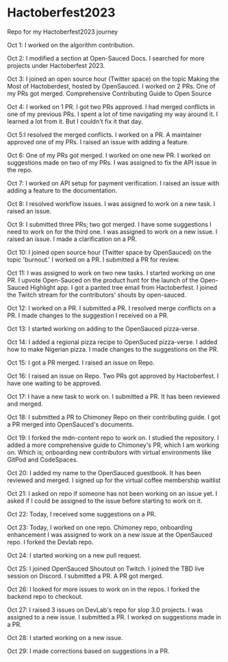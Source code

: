 # Hactoberfest2023
Repo for my Hactoberfest2023 journey

Oct 1: I worked on the algorithm contribution.

Oct 2: I modified a section at Open-Sauced Docs. I searched for more projects under Hactoberfest 2023.

Oct 3: I joined an open source hour (Twitter space) on the topic Making the Most of Hactoberdest, hosted by OpenSauced. I worked on 2 PRs. One of my PRs got merged. Comprehensive Contributing Guide to Open Source

Oct 4: I worked on 1 PR. I got two PRs approved. I had merged conflicts in one of my previous PRs. I spent a lot of time navigating my way around it. I learned a lot from it. But I couldn't fix it that day.

Oct 5:I resolved the merged conflicts. I worked on a PR. A maintainer approved one of my PRs. I raised an issue with adding a feature.

Oct 6: One of my PRs got merged. I worked on one new PR. I worked on suggestions made on two of my PRs. I was assigned to fix the API issue in the repo.

Oct 7: I worked on API setup for payment verification. I raised an issue with adding a feature to the documentation.

Oct 8: I resolved workflow issues. I was assigned to work on a new task. I raised an issue.

Oct 9: I submitted three PRs; two got merged. I have some suggestions I need to work on for the third one. I was assigned to work on a new issue. I raised an issue. I made a clarification on a PR.

Oct 10: I joined open source hour (Twitter space by OpenSauced) on the topic 'burnout.' I worked on a PR. I submitted a PR for review.

Oct 11: I was assigned to work on two new tasks. I started working on one PR. I upvote Open-Sauced on the product hunt for the launch of the Open-Sauced Highlight app. I got a panted tree email from Hactoberfest. I joined the Twitch stream for the contributors' shouts by open-sauced.

Oct 12: I worked on a PR. I submitted a PR. I resolved merge conflicts on a PR. I made changes to the suggestion I received on a PR.

Oct 13: I started working on adding to the OpenSauced pizza-verse.

Oct 14: I added a regional pizza recipe to OpenSuced pizza-verse. I added how to make Nigerian pizza. I made changes to the suggestions on the PR.

Oct 15: I got a PR merged. I raised an issue on Repo.

Oct 16: I raised an issue on Repo. Two PRs got approved by Hactoberfest. I have one waiting to be approved.

Oct 17: I have a new task to work on. I submitted a PR. It has been reviewed and merged.

Oct 18: I submitted a PR to Chimoney Repo on their contributing guide. I got a PR merged into OpenSauced's documents.

Oct 19: I forked the mdn-content repo to work on. I studied the repository. I added a more comprehensive guide to Chimoney's PR, which I am working on. Which is; onboarding new contributors with virtual environments like GitPod and CodeSpaces.

Oct 20: I added my name to the OpenSauced guestbook. It has been reviewed and merged. I signed up for the virtual coffee membership waitlist

Oct 21: I asked on repo if someone has not been working on an issue yet. I asked if I could be assigned to the issue before starting to work on it.

Oct 22: Today,  I  received some suggestions on a PR.

Oct 23: Today, I worked on one repo. Chimoney repo, onboarding enhancement I was assigned to work on a new issue at the OpenSauced repo. I forked the Devlab repo.

Oct 24: I started working on a new pull request.

Oct 25: I joined OpenSauced Shoutout on Twitch. I joined the TBD live session on Discord. I submitted a PR. A PR got merged.

Oct 26: I looked for more issues to work on in the repos. I forked the backend repo to checkout.

Oct 27: I raised 3 issues on DevLab's repo for slop 3.0 projects. I was assigned to a new issue. I submitted a PR. I worked on suggestions made in a PR.

Oct 28: I started working on a new issue.

Oct 29: I made corrections based on suggestions in a PR.
